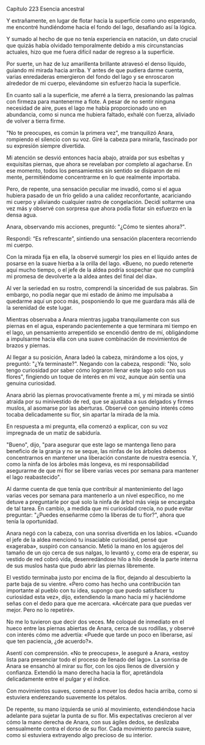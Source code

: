 
Capítulo 223 Esencia ancestral

Y extrañamente, en lugar de flotar hacia la superficie como uno esperando, me encontré hundiéndome hacia el fondo del lago, desafiando así la lógica.

Y sumado al hecho de que no tenía experiencia en natación, un dato crucial que quizás había olvidado temporalmente debido a mis circunstancias actuales, hizo que me fuera difícil nadar de regreso a la superficie.

Por suerte, un haz de luz amarillenta brillante atravesó el denso líquido, guiando mi mirada hacia arriba. Y antes de que pudiera darme cuenta, varias enredaderas emergieron del fondo del lago y se enroscaron alrededor de mi cuerpo, elevándome sin esfuerzo hacia la superficie.

En cuanto salí a la superficie, me aferré a la tierra, presionando las palmas con firmeza para mantenerme a flote. A pesar de no sentir ninguna necesidad de aire, pues el lago me había proporcionado uno en abundancia, como si nunca me hubiera faltado, exhalé con fuerza, aliviado de volver a tierra firme.

"No te preocupes, es común la primera vez", me tranquilizó Anara, rompiendo el silencio con su voz. Giré la cabeza para mirarla, fascinado por su expresión siempre divertida.

Mi atención se desvió entonces hacia abajo, atraída por sus esbeltas y exquisitas piernas, que ahora se revelaban por completo al agacharse. En ese momento, todos los pensamientos sin sentido se disiparon de mi mente, permitiéndome concentrarme en lo que realmente importaba.

Pero, de repente, una sensación peculiar me invadió, como si el agua hubiera pasado de un frío gelido a una calidez reconfortante, acariciando mi cuerpo y aliviando cualquier rastro de congelación. Decidí soltarme una vez más y observé con sorpresa que ahora podía flotar sin esfuerzo en la densa agua.

Anara, observando mis acciones, preguntó: "¿Cómo te sientes ahora?".

Respondí: “Es refrescante”, sintiendo una sensación placentera recorriendo mi cuerpo.

Con la mirada fija en ella, la observé sumergir los pies en el líquido antes de posarse en la suave hierba a la orilla del lago. «Bueno, no puedo retenerte aquí mucho tiempo, o el jefe de la aldea podría sospechar que no cumplirá mi promesa de devolverte a la aldea antes del final del día».

Al ver la seriedad en su rostro, comprendí la sinceridad de sus palabras. Sin embargo, no podía negar que mi estado de ánimo me impulsaba a quedarme aquí un poco más, posponiendo lo que me guardara más allá de la serenidad de este lugar.

Mientras observaba a Anara mientras jugaba tranquilamente con sus piernas en el agua, esperando pacientemente a que terminara mi tiempo en el lago, un pensamiento arrepentido se encendió dentro de mí, obligándome a impulsarme hacia ella con una suave combinación de movimientos de brazos y piernas.

Al llegar a su posición, Anara ladeó la cabeza, mirándome a los ojos, y preguntó: "¿Ya terminaste?". Negando con la cabeza, respondí: "No, solo tengo curiosidad por saber cómo lograron llenar este lago solo con sus flores", fingiendo un toque de interés en mi voz, aunque aún sentía una genuina curiosidad.

Anara abrió las piernas provocativamente frente a mí, y mi mirada se sintió atraída por su minivestido de red, que se ajustaba a sus delgados y firmes muslos, al asomarse por las aberturas. Observé con genuino interés cómo tocaba delicadamente su flor, sin apartar la mirada de la mía.

En respuesta a mi pregunta, ella comenzó a explicar, con su voz impregnada de un matiz de sabiduría.

"Bueno", dijo, "para asegurar que este lago se mantenga lleno para beneficio de la granja y no se seque, las ninfas de los árboles debemos concentrarnos en mantener una liberación constante de nuestra esencia. Y, como la ninfa de los árboles más longeva, es mi responsabilidad asegurarme de que mi flor se libere varias veces por semana para mantener el lago reabastecido".

Al darme cuenta de que tenía que contribuir al mantenimiento del lago varias veces por semana para mantenerlo a un nivel específico, no me detuve a preguntarle por qué solo la ninfa de árbol más vieja se encargaba de tal tarea. En cambio, a medida que mi curiosidad crecía, no pude evitar preguntar: "¿Puedes enseñarme cómo la liberas de tu flor?", ahora que tenía la oportunidad.

Anara negó con la cabeza, con una sonrisa divertida en los labios. «Cuando el jefe de la aldea mencionó tu insaciable curiosidad, pensé que exageraba», suspiró con cansancio. Metió la mano en los agujeros del tamaño de un ojo cerca de sus nalgas, lo levantó y, como era de esperar, su vestido de red cobró vida, desenredándose hilo a hilo desde la parte interna de sus muslos hasta que pudo abrir las piernas libremente.

El vestido terminaba justo por encima de la flor, dejando al descubierto la parte baja de su vientre. «Pero como has hecho una contribución tan importante al pueblo con tu idea, supongo que puedo satisfacer tu curiosidad esta vez», dijo, extendiendo la mano hacia mí y haciéndome señas con el dedo para que me acercara. «Acércate para que puedas ver mejor. Pero no lo repetiré».

No me lo tuvieron que decir dos veces. Me coloqué de inmediato en el hueco entre las piernas abiertas de Anara, cerca de sus rodillas, y observé con interés cómo me advertía: «Puede que tarde un poco en liberarse, así que ten paciencia, ¿de acuerdo?».

Asentí con comprensión. «No te preocupes», le aseguré a Anara, «estoy lista para presenciar todo el proceso de llenado del lago». La sonrisa de Anara se ensanchó al mirar su flor, con los ojos llenos de diversión y confianza. Extendió la mano derecha hacia la flor, apretándola delicadamente entre el pulgar y el índice.

Con movimientos suaves, comenzó a mover los dedos hacia arriba, como si estuviera enderezando suavemente los pétalos.

De repente, su mano izquierda se unió al movimiento, extendiéndose hacia adelante para sujetar la punta de su flor. Mis expectativas crecieron al ver cómo la mano derecha de Anara, con sus ágiles dedos, se deslizaba sensualmente contra el dorso de su flor. Cada movimiento parecía suave, como si estuviera extrayendo algo precioso de su interior.